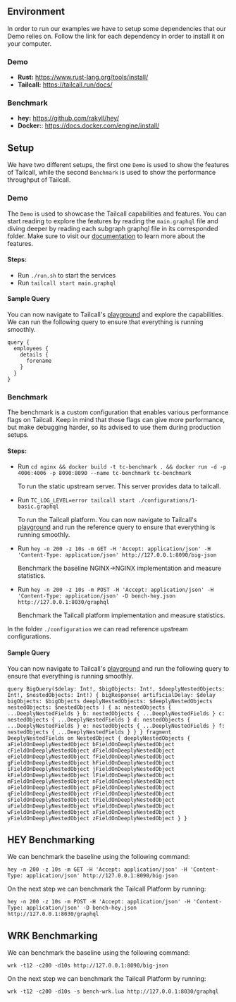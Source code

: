 ## Environment

In order to run our examples we have to setup some dependencies that our Demo relies on.
Follow the link for each dependency in order to install it on your computer.

### Demo

- **Rust:** https://www.rust-lang.org/tools/install/
- **Tailcall:** https://tailcall.run/docs/

### Benchmark

- **hey:** https://github.com/rakyll/hey/
- **Docker:**: https://docs.docker.com/engine/install/

## Setup

We have two different setups, the first one `Demo` is used to show the features of Tailcall,
while the second `Benchmark` is used to show the performance throughput of Tailcall.

### Demo

The `Demo` is used to showcase the Tailcall capabilities and features.
You can start reading to explore the features by reading the `main.graphql` file
and diving deeper by reading each subgraph graphql file in its corresponded folder.
Make sure to visit our [documentation](https://tailcall.run/docs/tailcall-dsl-graphql-custom-directives/) to learn more about the features.

#### Steps:

- Run `./run.sh` to start the services
- Run `tailcall start main.graphql`

#### Sample Query

You can now navigate to Tailcall's [playground](https://tailcall.run/playground/?u=http://127.0.0.1:8030/graphql&utm_source=tailcall-debug&utm_medium=server) and explore the capabilities.
We can run the following query to ensure that everything is running smoothly.

```gql
query {
  employees {
    details {
      forename
    }
  }
}
```

### Benchmark

The benchmark is a custom configuration that enables various performance flags on Tailcall.
Keep in mind that those flags can give more performance, but make debugging harder, so its
advised to use them during production setups.


#### Steps:

- Run `cd nginx && docker build -t tc-benchmark . && docker run -d -p 4006:4006 -p 8090:8090 --name tc-benchmark tc-benchmark`

  To run the static upstream server. This server provides data to tailcall.

- Run `TC_LOG_LEVEL=error tailcall start ./configurations/1-basic.graphql`

  To run the Tailcall platform. You can now navigate to Tailcall's [playground](https://tailcall.run/playground/?u=http://127.0.0.1:8030/graphql&utm_source=tailcall-debug&utm_medium=server) and run the reference query to ensure that everything is running smoothly.


- Run `hey -n 200 -z 10s -m GET -H 'Accept: application/json' -H 'Content-Type: application/json' http://127.0.0.1:8090/big-json`

  Benchmark the baseline NGINX->NGINX implementation and measure statistics.

- Run `hey -n 200 -z 10s -m POST -H 'Accept: application/json' -H 'Content-Type: application/json' -D bench-hey.json http://127.0.0.1:8030/graphql`

  Benchmark the Tailcall platform implementation and measure statistics.

In the folder `./configuration` we can read reference upstream configurations.

#### Sample Query

You can now navigate to Tailcall's [playground](https://tailcall.run/playground/?u=http://127.0.0.1:8030/graphql&utm_source=tailcall-debug&utm_medium=server) and run the following query to ensure that everything is running smoothly.

```gql
query BigQuery($delay: Int!, $bigObjects: Int!, $deeplyNestedObjects: Int!, $nestedObjects: Int!) { bigResponse( artificialDelay: $delay bigObjects: $bigObjects deeplyNestedObjects: $deeplyNestedObjects nestedObjects: $nestedObjects ) { a: nestedObjects { ...DeeplyNestedFields } b: nestedObjects { ...DeeplyNestedFields } c: nestedObjects { ...DeeplyNestedFields } d: nestedObjects { ...DeeplyNestedFields } e: nestedObjects { ...DeeplyNestedFields } f: nestedObjects { ...DeeplyNestedFields } } } fragment DeeplyNestedFields on NestedObject { deeplyNestedObjects { aFieldOnDeeplyNestedObject bFieldOnDeeplyNestedObject cFieldOnDeeplyNestedObject dFieldOnDeeplyNestedObject eFieldOnDeeplyNestedObject fFieldOnDeeplyNestedObject gFieldOnDeeplyNestedObject hFieldOnDeeplyNestedObject iFieldOnDeeplyNestedObject jFieldOnDeeplyNestedObject kFieldOnDeeplyNestedObject lFieldOnDeeplyNestedObject mFieldOnDeeplyNestedObject nFieldOnDeeplyNestedObject oFieldOnDeeplyNestedObject pFieldOnDeeplyNestedObject qFieldOnDeeplyNestedObject rFieldOnDeeplyNestedObject sFieldOnDeeplyNestedObject tFieldOnDeeplyNestedObject uFieldOnDeeplyNestedObject vFieldOnDeeplyNestedObject wFieldOnDeeplyNestedObject xFieldOnDeeplyNestedObject yFieldOnDeeplyNestedObject zFieldOnDeeplyNestedObject } }
```

## HEY Benchmarking

We can benchmark the baseline using the following command:

```
hey -n 200 -z 10s -m GET -H 'Accept: application/json' -H 'Content-Type: application/json' http://127.0.0.1:8090/big-json
```

On the next step we can benchmark the Tailcall Platform by running:

```
hey -n 200 -z 10s -m POST -H 'Accept: application/json' -H 'Content-Type: application/json' -D bench-hey.json http://127.0.0.1:8030/graphql
```

## WRK Benchmarking

We can benchmark the baseline using the following command:

```
wrk -t12 -c200 -d10s http://127.0.0.1:8090/big-json
```

On the next step we can benchmark the Tailcall Platform by running:

```
wrk -t12 -c200 -d10s -s bench-wrk.lua http://127.0.0.1:8030/graphql
```
